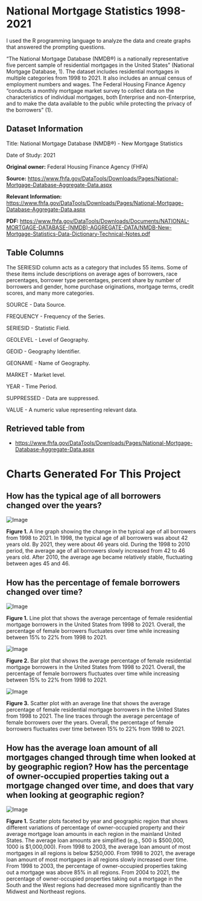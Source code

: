 # National Mortgage Statistics 1998-2021
I used the R programming language to analyze the data and create graphs that answered the prompting questions.

“The National Mortgage Database (NMDB®) is a nationally representative five percent sample of residential mortgages in the United States” (National Mortgage Database, 1). The dataset includes residential mortgages in multiple categories from 1998 to 2021. It also includes an annual census of employment numbers and wages. The Federal Housing Finance Agency “conducts a monthly mortgage market survey to collect data on the characteristics of individual mortgages, both Enterprise and non-Enterprise, and to make the data available to the public while protecting the privacy of the borrowers” (1).

## Dataset Information

Title: National Mortgage Database (NMDB®) - New Mortgage Statistics

Date of Study: 2021

**Original owner:** Federal Housing Finance Agency (FHFA)

**Source:** https://www.fhfa.gov/DataTools/Downloads/Pages/National-Mortgage-Database-Aggregate-Data.aspx

**Relevant Information:** https://www.fhfa.gov/DataTools/Downloads/Pages/National-Mortgage-Database-Aggregate-Data.aspx

**PDF:** https://www.fhfa.gov/DataTools/Downloads/Documents/NATIONAL-MORTGAGE-DATABASE-(NMDB)-AGGREGATE-DATA/NMDB-New-Mortgage-Statistics-Data-Dictionary-Technical-Notes.pdf

## Table Columns
The SERIESID column acts as a category that includes 55 items. Some of these items include descriptions on average ages of borrowers, race percentages, borrower type percentages, percent share by number of borrowers and gender, home purchase originations, mortgage terms, credit scores, and many more categories.

SOURCE - Data Source.

FREQUENCY - Frequency of the Series.

SERIESID - Statistic Field.

GEOLEVEL - Level of Geography.

GEOID - Geography Identifier.

GEONAME - Name of Geography.

MARKET - Market level.

YEAR - Time Period.

SUPPRESSED - Data are suppressed.

VALUE - A numeric value representing relevant data.

## Retrieved table from
- https://www.fhfa.gov/DataTools/Downloads/Pages/National-Mortgage-Database-Aggregate-Data.aspx

# Charts Generated For This Project

## How has the typical age of all borrowers changed over the years?
![Image](https://github.com/SMarbella/New-Mortgage-Statistics-1998-2021/blob/main/Images/Typical%20Age%20of%20All%20Borrowers%20Over%20the%20Years.png)

**Figure 1.** A line graph showing the change in the typical age of all borrowers from 1998 to 2021. In 1998, the typical age of all borrowers was about 42 years old. By 2021, they were about 46 years old. During the 1998 to 2010 period, the average age of all borrowers slowly increased from 42 to 46 years old. After 2010, the average age became relatively stable, fluctuating between ages 45 and 46.

## How has the percentage of female borrowers changed over time?
![Image](https://github.com/SMarbella/New-Mortgage-Statistics-1998-2021/blob/main/Images/Female%20Borrowers%201.png)

**Figure 1.** Line plot that shows the average percentage of female residential mortgage borrowers in the United States from 1998 to 2021. Overall, the percentage of female borrowers fluctuates over time while increasing between 15% to 22% from 1998 to 2021.

![Image](https://github.com/SMarbella/New-Mortgage-Statistics-1998-2021/blob/main/Images/Female%20Borrowers%202.png)

**Figure 2.** Bar plot that shows the average percentage of female residential mortgage borrowers in the United States from 1998 to 2021. Overall, the percentage of female borrowers fluctuates over time while increasing between 15% to 22% from 1998 to 2021.

![Image](https://github.com/SMarbella/New-Mortgage-Statistics-1998-2021/blob/main/Images/Female%20Borrowers%203.png)

**Figure 3.** Scatter plot with an average line that shows the average percentage of female residential mortgage borrowers in the United States from 1998 to 2021. The line traces through the average percentage of female borrowers over the years. Overall, the percentage of female borrowers fluctuates over time between 15% to 22% from 1998 to 2021.

## How has the average loan amount of all mortgages changed through time when looked at by geographic region? How has the percentage of owner-occupied properties taking out a mortgage changed over time, and does that vary when looking at geographic region?
![Image](https://github.com/SMarbella/New-Mortgage-Statistics-1998-2021/blob/main/Images/facetted%20by%20year.png)

**Figure 1.** Scatter plots faceted by year and geographic region that shows different variations of percentage of owner-occupied property and their average mortgage loan amounts in each region in the mainland United States. The average loan amounts are simplified (e.g., 500 is $500,000, 1000 is $1,000,000). From 1998 to 2003, the average loan amount of most mortgages in all regions is below $250,000. From 1998 to 2021, the average loan amount of most mortgages in all regions slowly increased over time. From 1998 to 2003, the percentage of owner-occupied properties taking out a mortgage was above 85% in all regions. From 2004 to 2021, the percentage of owner-occupied properties taking out a mortgage in the South and the West regions had decreased more significantly than the Midwest and Northeast regions.

